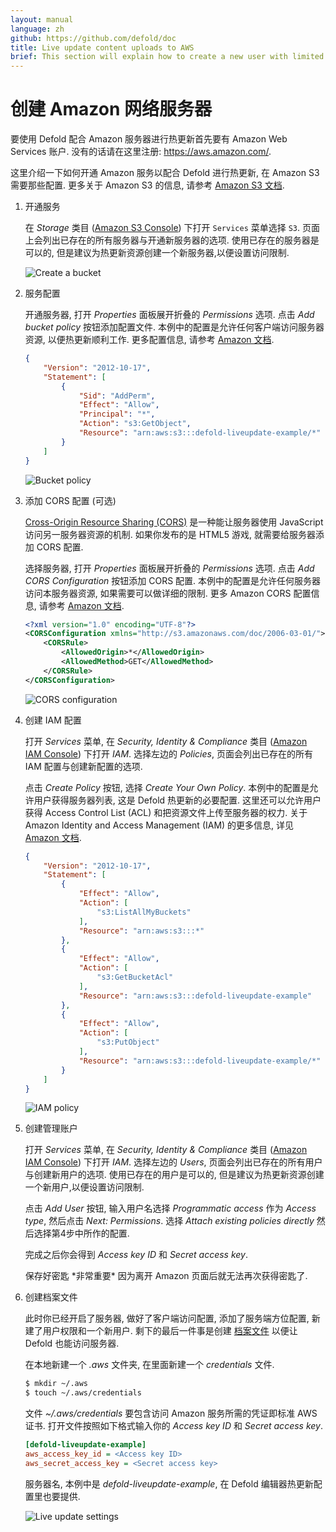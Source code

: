 ```yaml
---
layout: manual
language: zh
github: https://github.com/defold/doc
title: Live update content uploads to AWS
brief: This section will explain how to create a new user with limited access on Amazon Web Services that can be used together with the Defold editor to automatically upload Live update resources when you bundle your game.
---
```


# 创建 Amazon 网络服务器

要使用 Defold 配合 Amazon 服务器进行热更新首先要有 Amazon Web Services 账户. 没有的话请在这里注册: https://aws.amazon.com/.

这里介绍一下如何开通 Amazon 服务以配合 Defold 进行热更新, 在 Amazon S3 需要那些配置. 更多关于 Amazon S3 的信息, 请参考 [Amazon S3 文档](http://docs.aws.amazon.com/AmazonS3/latest/dev/Welcome.html).

1. 开通服务

    在 _Storage_ 类目 ([Amazon S3 Console](https://console.aws.amazon.com/s3)) 下打开 `Services` 菜单选择 `S3`. 页面上会列出已存在的所有服务器与开通新服务器的选项. 使用已存在的服务器是可以的, 但是建议为热更新资源创建一个新服务器,以便设置访问限制.
    
    ![Create a bucket](/manuals/images/live-update/01-create-bucket.png)

2. 服务配置

    开通服务器, 打开 *Properties* 面板展开折叠的 *Permissions* 选项. 点击 *Add bucket policy* 按钮添加配置文件. 本例中的配置是允许任何客户端访问服务器资源, 以便热更新顺利工作. 更多配置信息, 请参考 [Amazon 文档](https://docs.aws.amazon.com/AmazonS3/latest/dev/using-iam-policies.html).

    ```json
    {
        "Version": "2012-10-17",
        "Statement": [
            {
                "Sid": "AddPerm",
                "Effect": "Allow",
                "Principal": "*",
                "Action": "s3:GetObject",
                "Resource": "arn:aws:s3:::defold-liveupdate-example/*"
            }
        ]
    }
    ```

    ![Bucket policy](/manuals/images/live-update/02-bucket-policy.png)

3. 添加 CORS 配置 (可选)

    [Cross-Origin Resource Sharing (CORS)](https://en.wikipedia.org/wiki/Cross-origin_resource_sharing) 是一种能让服务器使用 JavaScript 访问另一服务器资源的机制. 如果你发布的是 HTML5 游戏, 就需要给服务器添加 CORS 配置.

    选择服务器, 打开 *Properties* 面板展开折叠的 *Permissions* 选项. 点击 *Add CORS Configuration* 按钮添加 CORS 配置. 本例中的配置是允许任何服务器访问本服务器资源, 如果需要可以做详细的限制. 更多 Amazon CORS 配置信息, 请参考 [Amazon 文档](https://docs.aws.amazon.com/AmazonS3/latest/dev/cors.html).

    ```xml
    <?xml version="1.0" encoding="UTF-8"?>
    <CORSConfiguration xmlns="http://s3.amazonaws.com/doc/2006-03-01/">
        <CORSRule>
            <AllowedOrigin>*</AllowedOrigin>
            <AllowedMethod>GET</AllowedMethod>
        </CORSRule>
    </CORSConfiguration>
    ```

    ![CORS configuration](/manuals/images/live-update/03-cors-configuration.png)

4. 创建 IAM 配置

    打开 *Services* 菜单, 在 _Security, Identity & Compliance_ 类目 ([Amazon IAM Console](https://console.aws.amazon.com/iam)) 下打开 *IAM*. 选择左边的 *Policies*, 页面会列出已存在的所有 IAM 配置与创建新配置的选项.

    点击 *Create Policy* 按钮, 选择 _Create Your Own Policy_. 本例中的配置是允许用户获得服务器列表, 这是 Defold 热更新的必要配置. 这里还可以允许用户获得 Access Control List (ACL) 和把资源文件上传至服务器的权力. 关于 Amazon Identity and Access Management (IAM) 的更多信息, 详见 [Amazon 文档](http://docs.aws.amazon.com/IAM/latest/UserGuide/access.html).

    ```json
    {
        "Version": "2012-10-17",
        "Statement": [
            {
                "Effect": "Allow",
                "Action": [
                    "s3:ListAllMyBuckets"
                ],
                "Resource": "arn:aws:s3:::*"
            },
            {
                "Effect": "Allow",
                "Action": [
                    "s3:GetBucketAcl"
                ],
                "Resource": "arn:aws:s3:::defold-liveupdate-example"
            },
            {
                "Effect": "Allow",
                "Action": [
                    "s3:PutObject"
                ],
                "Resource": "arn:aws:s3:::defold-liveupdate-example/*"
            }
        ]
    }
    ```

    ![IAM policy](/manuals/images/live-update/04-create-policy.png)

5. 创建管理账户

    打开 *Services* 菜单, 在 _Security, Identity & Compliance_ 类目 ([Amazon IAM Console](https://console.aws.amazon.com/iam)) 下打开 *IAM*. 选择左边的 *Users*, 页面会列出已存在的所有用户与创建新用户的选项. 使用已存在的用户是可以的, 但是建议为热更新资源创建一个新用户,以便设置访问限制.

    点击 *Add User* 按钮, 输入用户名选择 *Programmatic access* 作为 *Access type*, 然后点击 *Next: Permissions*. 选择 *Attach existing policies directly* 然后选择第4步中所作的配置.

    完成之后你会得到 *Access key ID* 和 *Secret access key*.

    <div class='important' markdown='1'>
    保存好密匙 *非常重要* 因为离开 Amazon 页面后就无法再次获得密匙了.
    </div>

6. 创建档案文件

    此时你已经开启了服务器, 做好了客户端访问配置, 添加了服务端方位配置, 新建了用户权限和一个新用户. 剩下的最后一件事是创建 [档案文件](https://aws.amazon.com/blogs/security/a-new-and-standardized-way-to-manage-credentials-in-the-aws-sdks) 以便让 Defold 也能访问服务器.

    在本地新建一个 *.aws* 文件夹, 在里面新建一个 *credentials* 文件.

    ```bash
    $ mkdir ~/.aws
    $ touch ~/.aws/credentials
    ```

    文件 *~/.aws/credentials* 要包含访问 Amazon 服务所需的凭证即标准 AWS 证书. 打开文件按照如下格式输入你的 *Access key ID* 和 *Secret access key*.

    ```ini
    [defold-liveupdate-example]
    aws_access_key_id = <Access key ID>
    aws_secret_access_key = <Secret access key>
    ```

    服务器名, 本例中是 _defold-liveupdate-example_, 在 Defold 编辑器热更新配置里也要提供.

    ![Live update settings](/manuals/images/live-update/05-liveupdate-settings.png)
